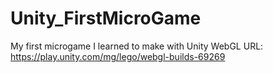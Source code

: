 # Unity_FirstMicroGame

My first microgame I learned to make with Unity
WebGL URL: https://play.unity.com/mg/lego/webgl-builds-69269
